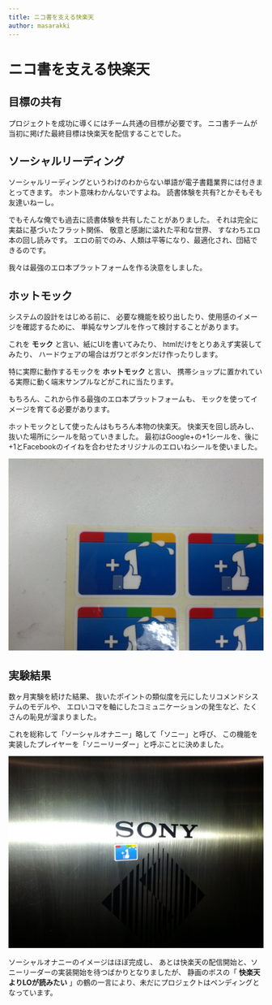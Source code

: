 ```yaml
---
title: ニコ書を支える快楽天
author: masarakki
---
```


# ニコ書を支える快楽天


## 目標の共有

プロジェクトを成功に導くにはチーム共通の目標が必要です。
ニコ書チームが当初に掲げた最終目標は快楽天を配信することでした。

## ソーシャルリーディング

ソーシャルリーディングというわけのわからない単語が電子書籍業界には付きまとってきます。
ホント意味わかんないですよね。
読書体験を共有?とかそもそも友達いねーし。

でもそんな俺でも過去に読書体験を共有したことがありました。
それは完全に実益に基づいたフラット関係、
敬意と感謝に溢れた平和な世界、
すなわちエロ本の回し読みです。
エロの前でのみ、人類は平等になり、最適化され、団結できるのです。

我々は最強のエロ本プラットフォームを作る決意をしました。

## ホットモック

システムの設計をはじめる前に、
必要な機能を絞り出したり、使用感のイメージを確認するために、
単純なサンプルを作って検討することがあります。

これを **モック** と言い、紙にUIを書いてみたり、
htmlだけをとりあえず実装してみたり、
ハードウェアの場合はガワとボタンだけ作ったりします。

特に実際に動作するモックを **ホットモック** と言い、
携帯ショップに置かれている実際に動く端末サンプルなどがこれに当たります。

もちろん、これから作る最強のエロ本プラットフォームも、
モックを使ってイメージを育てる必要があります。

ホットモックとして使ったんはもちろん本物の快楽天。
快楽天を回し読みし、抜いた場所にシールを貼っていきました。
最初はGoogle+の+1シールを、後に+1とFacebookのイイねを合わせたオリジナルのエロいねシールを使いました。

![エロいねシール](images/eroine.jpg)

## 実験結果

数ヶ月実験を続けた結果、
抜いたポイントの類似度を元にしたリコメンドシステムのモデルや、
エロいコマを軸にしたコミュニケーションの発生など、たくさんの恥見が溜まりました。

これを総称して「ソーシャルオナニー」略して「ソニー」と呼び、
この機能を実装したプレイヤーを「ソニーリーダー」と呼ぶことに決めました。

![イッツアソニー](images/sony_reader.jpg)

ソーシャルオナニーのイメージはほぼ完成し、
あとは快楽天の配信開始と、ソニーリーダーの実装開始を待つばかりとなりましたが、
静画のボスの「 **快楽天よりLOが読みたい** 」の鶴の一言により、未だにプロジェクトはペンディングとなっています。
